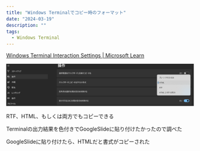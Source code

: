 ```yaml
---
title: "Windows Terminalでコピー時のフォーマット"
date: "2024-03-19"
description: ""
tags:
  - Windows Terminal
---
```


[Windows Terminal Interaction Settings | Microsoft Learn](https://learn.microsoft.com/en-us/windows/terminal/customize-settings/interaction)

![alt](copy_format_in_windows_terminal01.png)

RTF、HTML、もしくは両方でもコピーできる

Terminalの出力結果を色付きでGoogleSlideに貼り付けたかったので調べた

GoogleSlideに貼り付けたら、HTMLだと書式がコピーされた
